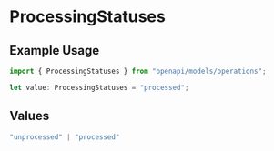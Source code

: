 # ProcessingStatuses

## Example Usage

```typescript
import { ProcessingStatuses } from "openapi/models/operations";

let value: ProcessingStatuses = "processed";
```

## Values

```typescript
"unprocessed" | "processed"
```
